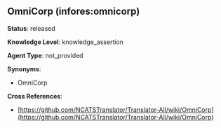 [//]: # (DO NOT MANUALLY EDIT THIS FILE. IT IS GENERATED FROM A TEMPLATE.)

## OmniCorp (infores:omnicorp)

**Status**: released
  
**Knowledge Level**: knowledge_assertion
  
**Agent Type**: not_provided

**Synonyms**:

- OmniCorp

**Cross References**:

- [https://github.com/NCATSTranslator/Translator-All/wiki/OmniCorp](https://github.com/NCATSTranslator/Translator-All/wiki/OmniCorp)

